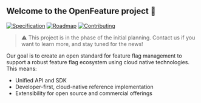 ##  Welcome to the OpenFeature project 👋

[![Specification](https://img.shields.io/static/v1?label=Specification&message=draft&color=yellow)](https://github.com/openfeatureflags/spec)
[![Roadmap](https://img.shields.io/static/v1?label=Roadmap&message=public&color=green)](https://github.com/orgs/openfeatureflags/projects/1)
[![Contributing](https://img.shields.io/static/v1?label=Contributing&message=guide&color=blue)](https://github.com/openfeatureflags/.github/blob/main/CONTRIBUTING.md)

> :warning: This project is in the phase of the initial planning. Contact us if you want to learn more, and stay tuned for the news!

Our goal is to create an open standard for feature flag management to support a robust feature flag ecosystem using cloud native technologies.
This means:

* Unified API and SDK
* Developer-first, cloud-native reference implementation
* Extensibility for open source and commercial offerings

